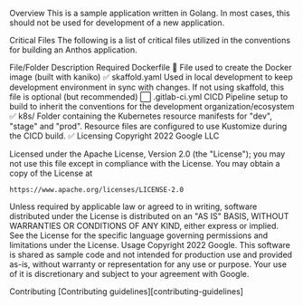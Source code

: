 Overview
This is a sample application written in Golang. In most cases, this should not be used for development of a new application.

Critical Files
The following is a list of critical files utilized in the conventions for building an Anthos application.

File/Folder	Description	Required
Dockerfile :whale:	File used to create the Docker image (built with kaniko)	:white_check_mark:
skaffold.yaml	Used in local development to keep development environment in sync with changes. If not using skaffold, this file is optional (but recommended)	:white_large_square:
.gitlab-ci.yml	CICD Pipeline setup to build to inherit the conventions for the development organization/ecosystem	:white_check_mark:
k8s/	Folder containing the Kubernetes resource manifests for "dev", "stage" and "prod". Resource files are configured to use Kustomize during the CICD build.	:white_check_mark:
Licensing
Copyright 2022 Google LLC

Licensed under the Apache License, Version 2.0 (the "License");
you may not use this file except in compliance with the License.
You may obtain a copy of the License at

    https://www.apache.org/licenses/LICENSE-2.0

Unless required by applicable law or agreed to in writing, software
distributed under the License is distributed on an "AS IS" BASIS,
WITHOUT WARRANTIES OR CONDITIONS OF ANY KIND, either express or implied.
See the License for the specific language governing permissions and
limitations under the License.
Usage
Copyright 2022 Google. This software is shared as sample code and not intended for production use and provided as-is, without warranty or representation for any use or purpose. Your use of it is discretionary and subject to your agreement with Google.

Contributing
[Contributing guidelines][contributing-guidelines]
